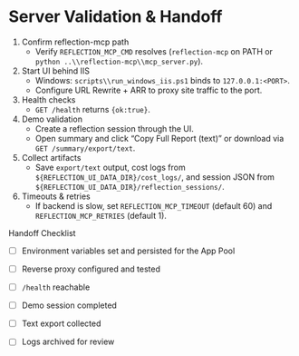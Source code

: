 # Server Validation & Handoff

1. Confirm reflection-mcp path
   - Verify `REFLECTION_MCP_CMD` resolves (`reflection-mcp` on PATH or `python ..\\reflection-mcp\\mcp_server.py`).
2. Start UI behind IIS
   - Windows: `scripts\\run_windows_iis.ps1` binds to `127.0.0.1:<PORT>`.
   - Configure URL Rewrite + ARR to proxy site traffic to the port.
3. Health checks
   - `GET /health` returns `{ok:true}`.
4. Demo validation
   - Create a reflection session through the UI.
   - Open summary and click “Copy Full Report (text)” or download via `GET /summary/export/text`.
5. Collect artifacts
   - Save `export/text` output, cost logs from `${REFLECTION_UI_DATA_DIR}/cost_logs/`, and session JSON from `${REFLECTION_UI_DATA_DIR}/reflection_sessions/`.
6. Timeouts & retries
   - If backend is slow, set `REFLECTION_MCP_TIMEOUT` (default 60) and `REFLECTION_MCP_RETRIES` (default 1).

Handoff Checklist
- [ ] Environment variables set and persisted for the App Pool
- [ ] Reverse proxy configured and tested
- [ ] `/health` reachable
- [ ] Demo session completed
- [ ] Text export collected
- [ ] Logs archived for review

